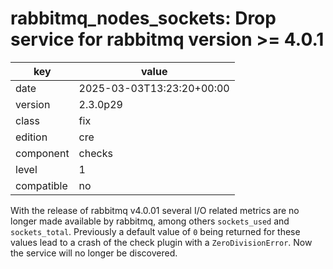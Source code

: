 [//]: # (werk v2)
# rabbitmq_nodes_sockets: Drop service for rabbitmq version >= 4.0.1

key        | value
---------- | ---
date       | 2025-03-03T13:23:20+00:00
version    | 2.3.0p29
class      | fix
edition    | cre
component  | checks
level      | 1
compatible | no

With the release of rabbitmq v4.0.01 several I/O related metrics are no longer made available by rabbitmq, among others `sockets_used` and `sockets_total`.
Previously a default value of `0` being returned for these values lead to a crash of the check plugin with a `ZeroDivisionError`.
Now the service will no longer be discovered.

